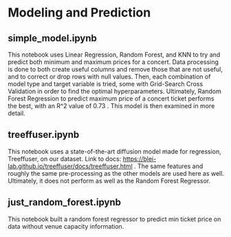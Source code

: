 # Modeling and Prediction

## simple_model.ipynb
This notebook uses Linear Regression, Random Forest, and KNN to try and predict both minimum and maximum prices for a concert. Data processing is done to both create useful columns and remove those that are not useful, and to correct or drop rows with null values. Then, each combination of model type and target variable is tried, some with Grid-Search Cross Validation in order to find the optimal hyperparameters. Ultimately, Random Forest Regression to predict maximum price of a concert ticket performs the best, with an R^2 value of 0.73 . This model is then examined in more detail.

## treeffuser.ipynb
This notebook uses a state-of-the-art diffusion model made for regression, Treeffuser, on our dataset. Link to docs: https://blei-lab.github.io/treeffuser/docs/treeffuser.html . The same features and roughly the same pre-processing as the other models are used here as well. Ultimately, it does not perform as well as the Random Forest Regressor. 

## just_random_forest.ipynb
This notebook built a random forest regressor to predict min ticket price on data without venue capacity information. 